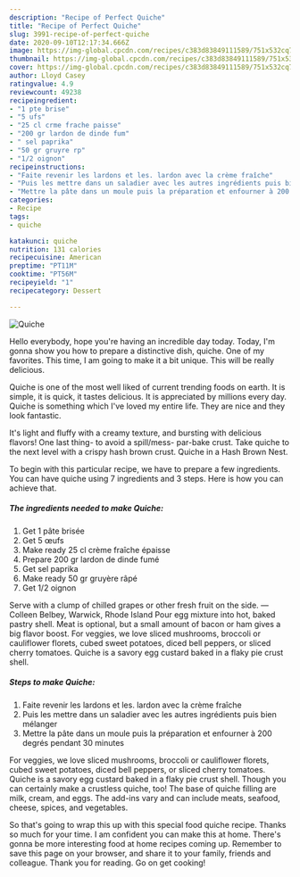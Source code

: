 ```yaml
---
description: "Recipe of Perfect Quiche"
title: "Recipe of Perfect Quiche"
slug: 3991-recipe-of-perfect-quiche
date: 2020-09-10T12:17:34.666Z
image: https://img-global.cpcdn.com/recipes/c383d83849111589/751x532cq70/quiche-photo-principale-de-la-recette.jpg
thumbnail: https://img-global.cpcdn.com/recipes/c383d83849111589/751x532cq70/quiche-photo-principale-de-la-recette.jpg
cover: https://img-global.cpcdn.com/recipes/c383d83849111589/751x532cq70/quiche-photo-principale-de-la-recette.jpg
author: Lloyd Casey
ratingvalue: 4.9
reviewcount: 49238
recipeingredient:
- "1 pte brise"
- "5 ufs"
- "25 cl crme frache paisse"
- "200 gr lardon de dinde fum"
- " sel paprika"
- "50 gr gruyre rp"
- "1/2 oignon"
recipeinstructions:
- "Faite revenir les lardons et les. lardon avec la crème fraîche"
- "Puis les mettre dans un saladier avec les autres ingrédients puis bien mélanger"
- "Mettre la pâte dans un moule puis la préparation et enfourner à 200 degrés pendant 30 minutes"
categories:
- Recipe
tags:
- quiche

katakunci: quiche 
nutrition: 131 calories
recipecuisine: American
preptime: "PT11M"
cooktime: "PT56M"
recipeyield: "1"
recipecategory: Dessert

---
```



![Quiche](https://img-global.cpcdn.com/recipes/c383d83849111589/751x532cq70/quiche-photo-principale-de-la-recette.jpg)

Hello everybody, hope you're having an incredible day today. Today, I'm gonna show you how to prepare a distinctive dish, quiche. One of my favorites. This time, I am going to make it a bit unique. This will be really delicious.

Quiche is one of the most well liked of current trending foods on earth. It is simple, it is quick, it tastes delicious. It is appreciated by millions every day. Quiche is something which I've loved my entire life. They are nice and they look fantastic.

It&#39;s light and fluffy with a creamy texture, and bursting with delicious flavors! One last thing- to avoid a spill/mess- par-bake crust. Take quiche to the next level with a crispy hash brown crust. Quiche in a Hash Brown Nest.


To begin with this particular recipe, we have to prepare a few ingredients. You can have quiche using 7 ingredients and 3 steps. Here is how you can achieve that.

<!--inarticleads1-->

##### The ingredients needed to make Quiche:

1. Get 1 pâte brisée
1. Get 5 œufs
1. Make ready 25 cl crème fraîche épaisse
1. Prepare 200 gr lardon de dinde fumé
1. Get  sel paprika
1. Make ready 50 gr gruyère râpé
1. Get 1/2 oignon


Serve with a clump of chilled grapes or other fresh fruit on the side. —Colleen Belbey, Warwick, Rhode Island Pour egg mixture into hot, baked pastry shell. Meat is optional, but a small amount of bacon or ham gives a big flavor boost. For veggies, we love sliced mushrooms, broccoli or cauliflower florets, cubed sweet potatoes, diced bell peppers, or sliced cherry tomatoes. Quiche is a savory egg custard baked in a flaky pie crust shell. 

<!--inarticleads2-->

##### Steps to make Quiche:

1. Faite revenir les lardons et les. lardon avec la crème fraîche
1. Puis les mettre dans un saladier avec les autres ingrédients puis bien mélanger
1. Mettre la pâte dans un moule puis la préparation et enfourner à 200 degrés pendant 30 minutes


For veggies, we love sliced mushrooms, broccoli or cauliflower florets, cubed sweet potatoes, diced bell peppers, or sliced cherry tomatoes. Quiche is a savory egg custard baked in a flaky pie crust shell. Though you can certainly make a crustless quiche, too! The base of quiche filling are milk, cream, and eggs. The add-ins vary and can include meats, seafood, cheese, spices, and vegetables. 

So that's going to wrap this up with this special food quiche recipe. Thanks so much for your time. I am confident you can make this at home. There's gonna be more interesting food at home recipes coming up. Remember to save this page on your browser, and share it to your family, friends and colleague. Thank you for reading. Go on get cooking!
